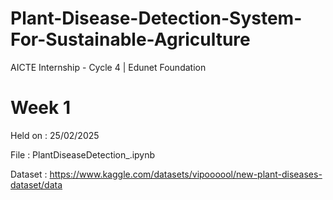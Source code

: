 # Plant-Disease-Detection-System-For-Sustainable-Agriculture
AICTE Internship - Cycle 4 | Edunet Foundation

# Week 1
Held on : 25/02/2025

File : PlantDiseaseDetection_.ipynb

Dataset : https://www.kaggle.com/datasets/vipoooool/new-plant-diseases-dataset/data
